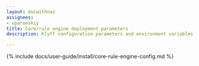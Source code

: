 ```yaml
---
layout: docwithnav
assignees:
- vparomskiy
title: Core/rule engine deployment parameters
description: Klyff configuration parameters and environment variables

---
```


{% include docs/user-guide/install/core-rule-engine-config.md %}
